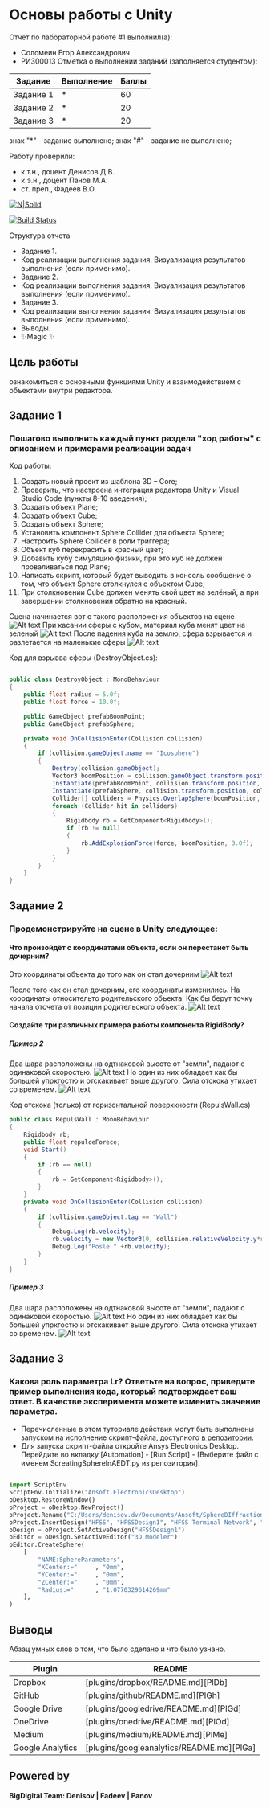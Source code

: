 # Основы работы с Unity
Отчет по лабораторной работе #1 выполнил(а):
- Соломеин Егор Александрович 
- РИ300013
Отметка о выполнении заданий (заполняется студентом):

| Задание | Выполнение | Баллы |
| ------ | ------ | ------ |
| Задание 1 | * | 60 |
| Задание 2 | * | 20 |
| Задание 3 | * | 20 |

знак "*" - задание выполнено; знак "#" - задание не выполнено;

Работу проверили:
- к.т.н., доцент Денисов Д.В.
- к.э.н., доцент Панов М.А.
- ст. преп., Фадеев В.О.

[![N|Solid](https://cldup.com/dTxpPi9lDf.thumb.png)](https://nodesource.com/products/nsolid)

[![Build Status](https://travis-ci.org/joemccann/dillinger.svg?branch=master)](https://travis-ci.org/joemccann/dillinger)

Структура отчета

- Задание 1.
- Код реализации выполнения задания. Визуализация результатов выполнения (если применимо).
- Задание 2.
- Код реализации выполнения задания. Визуализация результатов выполнения (если применимо).
- Задание 3.
- Код реализации выполнения задания. Визуализация результатов выполнения (если применимо).
- Выводы.
- ✨Magic ✨

## Цель работы
ознакомиться с основными функциями Unity и взаимодействием с объектами внутри редактора.

## Задание 1
### Пошагово выполнить каждый пункт раздела "ход работы" с описанием и примерами реализации задач
Ход работы:

1) Создать новый проект из шаблона 3D – Core;
2) Проверить, что настроена интеграция редактора Unity и Visual Studio Code
(пункты 8-10 введения);
3) Создать объект Plane;
4) Создать объект Cube;
5) Создать объект Sphere;
6) Установить компонент Sphere Collider для объекта Sphere;
7) Настроить Sphere Collider в роли триггера;
8) Объект куб перекрасить в красный цвет;
9) Добавить кубу симуляцию физики, при это куб не должен проваливаться
под Plane;
10) Написать скрипт, который будет выводить в консоль сообщение о том,
что объект Sphere столкнулся с объектом Cube;
11) При столкновении Cube должен менять свой цвет на зелёный, а при
завершении столкновения обратно на красный.

Сцена начинается вот с такого расположения объектов на сцене
![Alt text](img/hw1_1.png?raw=true "Title")
При касании сферы с кубом, материал куба менят цвет на зеленый
![Alt text](img/hw1_2.png?raw=true "Title")
После падения куба на землю, сфера взрывается и разлетается на маленькие сферы
![Alt text](img/hw1_3.png?raw=true "Title")


Код для взрывва сферы (DestroyObject.cs): 

```csharp

public class DestroyObject : MonoBehaviour
{
    public float radius = 5.0f;
    public float force = 10.0f;

    public GameObject prefabBoomPoint;
    public GameObject prefabSphere;

    private void OnCollisionEnter(Collision collision)
    {
        if (collision.gameObject.name == "Icosphere")
        {
            Destroy(collision.gameObject);
            Vector3 boomPosition = collision.gameObject.transform.position;
            Instantiate(prefabBoomPoint, collision.transform.position, collision.transform.rotation);
            Instantiate(prefabSphere, collision.transform.position, collision.transform.rotation);
            Collider[] colliders = Physics.OverlapSphere(boomPosition, radius);
            foreach (Collider hit in colliders)
            {
                Rigidbody rb = GetComponent<Rigidbody>();
                if (rb != null)
                {
                    rb.AddExplosionForce(force, boomPosition, 3.0f);
                }
            }
        }
    }
}

```

## Задание 2
### Продемонстрируйте на сцене в Unity следующее:
#### Что произойдёт с координатами объекта, если он перестанет быть дочерним?

Это координаты объекта до того как он стал дочерним
![Alt text](img/hw2_1.png?raw=true "Title")

После того как он стал дочерним, его координаты изменились. На координаты относительто родительского объекта. Как бы берут точку начала отсчета от позиции родительского объекта.
![Alt text](img/hw2_2.png?raw=true "Title")

#### Создайте три различных примера работы компонента RigidBody?

##### Пример 2
Два шара расположены на одтнаковой высоте от "земли", падают с одинаковой скоростью.
![Alt text](img/hw2_3.png?raw=true "Title")
Но один из них обладает как бы большей упркгостю и отскакивает выше другого. Сила отскока утихает со временем.
![Alt text](img/hw2_4.png?raw=true "Title")

Код отскока (только) от горизонтальной поверхкности (RepulsWall.cs)

```csharp
public class RepulsWall : MonoBehaviour
{
	Rigidbody rb;
	public float repulceForece;
	void Start()
	{
		if (rb == null)
		{
			rb = GetComponent<Rigidbody>();
		}
	}
	private void OnCollisionEnter(Collision collision)
	{
		if (collision.gameObject.tag == "Wall")
		{
			Debug.Log(rb.velocity);
			rb.velocity = new Vector3(0, collision.relativeVelocity.y*repulceForece*0.1f, 0);
			Debug.Log("Posle " +rb.velocity);
		}
	}
}
```

##### Пример 3
Два шара расположены на одтнаковой высоте от "земли", падают с одинаковой скоростью.
![Alt text](img/hw2_3.png?raw=true "Title")
Но один из них обладает как бы большей упркгостю и отскакивает выше другого. Сила отскока утихает со временем.
![Alt text](img/hw2_4.png?raw=true "Title")


## Задание 3
### Какова роль параметра Lr? Ответьте на вопрос, приведите пример выполнения кода, который подтверждает ваш ответ. В качестве эксперимента можете изменить значение параметра.

- Перечисленные в этом туториале действия могут быть выполнены запуском на исполнение скрипт-файла, доступного [в репозитории](https://github.com/Den1sovDm1triy/hfss-scripting/blob/main/ScreatingSphereInAEDT.py).
- Для запуска скрипт-файла откройте Ansys Electronics Desktop. Перейдите во вкладку [Automation] - [Run Script] - [Выберите файл с именем ScreatingSphereInAEDT.py из репозитория].

```py

import ScriptEnv
ScriptEnv.Initialize("Ansoft.ElectronicsDesktop")
oDesktop.RestoreWindow()
oProject = oDesktop.NewProject()
oProject.Rename("C:/Users/denisov.dv/Documents/Ansoft/SphereDIffraction.aedt", True)
oProject.InsertDesign("HFSS", "HFSSDesign1", "HFSS Terminal Network", "")
oDesign = oProject.SetActiveDesign("HFSSDesign1")
oEditor = oDesign.SetActiveEditor("3D Modeler")
oEditor.CreateSphere(
	[
		"NAME:SphereParameters",
		"XCenter:="		, "0mm",
		"YCenter:="		, "0mm",
		"ZCenter:="		, "0mm",
		"Radius:="		, "1.0770329614269mm"
	], 
)

```

## Выводы

Абзац умных слов о том, что было сделано и что было узнано.

| Plugin | README |
| ------ | ------ |
| Dropbox | [plugins/dropbox/README.md][PlDb] |
| GitHub | [plugins/github/README.md][PlGh] |
| Google Drive | [plugins/googledrive/README.md][PlGd] |
| OneDrive | [plugins/onedrive/README.md][PlOd] |
| Medium | [plugins/medium/README.md][PlMe] |
| Google Analytics | [plugins/googleanalytics/README.md][PlGa] |

## Powered by

**BigDigital Team: Denisov | Fadeev | Panov**
